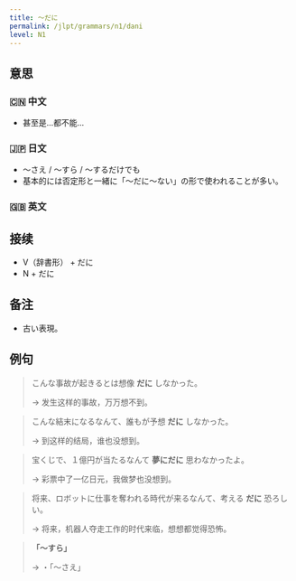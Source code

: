 ```yaml
---
title: 〜だに
permalink: /jlpt/grammars/n1/dani
level: N1
---
```


## 意思

### 🇨🇳 中文

- 甚至是...都不能…

### 🇯🇵 日文

- 〜さえ / 〜すら / 〜するだけでも
- 基本的には否定形と一緒に「〜だに〜ない」の形で使われることが多い。

### 🇬🇧 英文


## 接续

- V（辞書形） + だに
- N + だに

## 备注

- 古い表現。

## 例句

> こんな事故が起きるとは想像 **だに** しなかった。
>
> → 发生这样的事故，万万想不到。

> こんな結末になるなんて、誰もが予想 **だに** しなかった。
>
> → 到这样的结局，谁也没想到。

> 宝くじで、１億円が当たるなんて **夢にだに** 思わなかったよ。
>
> → 彩票中了一亿日元，我做梦也没想到。

> 将来、ロボットに仕事を奪われる時代が来るなんて、考える **だに** 恐ろしい。
>
> → 将来，机器人夺走工作的时代来临，想想都觉得恐怖。

> **「〜すら」**
>
> → ・「〜さえ」

